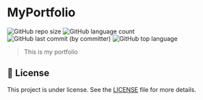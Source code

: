 # MyPortfolio

![GitHub repo size](https://img.shields.io/github/repo-size/ThomasLincoln/MyPortfolio) 
![GitHub language count](https://img.shields.io/github/languages/count/ThomasLincoln/MyPortfolio)
![GitHub last commit (by committer)](https://img.shields.io/github/last-commit/ThomasLincoln/MyPortfolio)
![GitHub top language](https://img.shields.io/github/languages/top/ThomasLincoln/MyPortfolio)


> This is my portfolio

## 📝 License

This project is under license. See the [LICENSE](LICENSE.md) file for more details.
